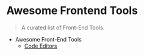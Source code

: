 # Awesome Frontend Tools

> A curated list of Front-End Tools.

- Awesome Front-End Tools
  - [Code Editors](topics/Code-Editors.md)
  <!-- - [Editors](topics/.md) -->
